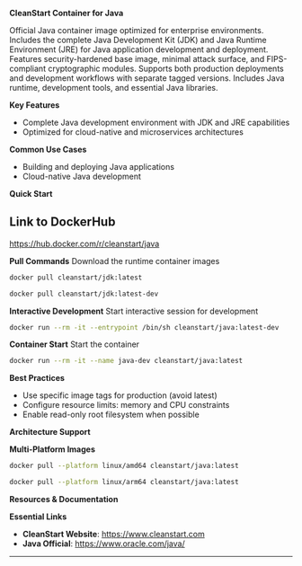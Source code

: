 **CleanStart Container for Java**

Official Java container image optimized for enterprise environments. Includes the complete Java Development Kit (JDK) and Java Runtime Environment (JRE) for Java application development and deployment. Features security-hardened base image, minimal attack surface, and FIPS-compliant cryptographic modules. Supports both production deployments and development workflows with separate tagged versions. Includes Java runtime, development tools, and essential Java libraries.

**Key Features**
* Complete Java development environment with JDK and JRE capabilities
* Optimized for cloud-native and microservices architectures

**Common Use Cases**
* Building and deploying Java applications
* Cloud-native Java development

**Quick Start**

## Link to DockerHub 

https://hub.docker.com/r/cleanstart/java

**Pull Commands**
Download the runtime container images

```bash
docker pull cleanstart/jdk:latest
```
```bash
docker pull cleanstart/jdk:latest-dev
```

**Interactive Development**
Start interactive session for development

```bash
docker run --rm -it --entrypoint /bin/sh cleanstart/java:latest-dev
```

**Container Start**
Start the container
```bash
docker run --rm -it --name java-dev cleanstart/java:latest
```

**Best Practices**
* Use specific image tags for production (avoid latest)
* Configure resource limits: memory and CPU constraints
* Enable read-only root filesystem when possible

**Architecture Support**

**Multi-Platform Images**

```bash
docker pull --platform linux/amd64 cleanstart/java:latest
```
```bash
docker pull --platform linux/arm64 cleanstart/java:latest
```

**Resources & Documentation**

**Essential Links**
* **CleanStart Website**: https://www.cleanstart.com
* **Java Official**: https://www.oracle.com/java/


---
